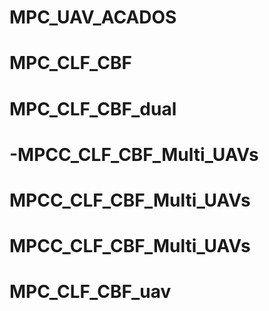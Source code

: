 # MPC_UAV_ACADOS
# MPC_CLF_CBF
# MPC_CLF_CBF_dual
# -MPCC_CLF_CBF_Multi_UAVs
# MPCC_CLF_CBF_Multi_UAVs
# MPCC_CLF_CBF_Multi_UAVs
# MPC_CLF_CBF_uav
